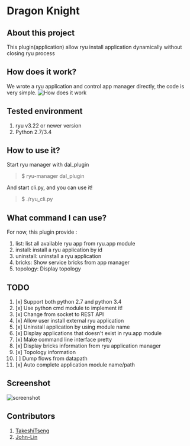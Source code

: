 Dragon Knight
===================

About this project
-------------------
This plugin(application) allow ryu install application dynamically without closing ryu process

How does it work?
------------------
We wrote a ryu application and control app manager directly, the code is very simple.
![How does it work][3]


Tested environment
--------------
 1. ryu v3.22 or newer version
 2. Python 2.7/3.4

How to use it?
--------------
Start ryu manager with dal_plugin
> $ ryu-manager dal_plugin

And start cli.py, and you can use it!

> $ ./ryu_cli.py

What command I can use?
--------------
For now, this plugin provide :
 1. list: list all available ryu app from ryu.app module
 2. install: install a ryu application by id
 3. uninstall: uninstall a ryu application
 4. bricks: Show service bricks from app manager
 5. topology: Display topology

TODO
--------------
1. [x] Support both python 2.7 and python 3.4
2. [x] Use python cmd module to implement it!
3. [x] Change from socket to REST API
4. [x] Allow user install external ryu application
5. [x] Uninstall application by using module name
6. [x] Display applications that doesn't exist in ryu.app module
7. [x] Make command line interface pretty
8. [x] Display bricks information from ryu application manager
9. [x] Topology information
10. [ ] Dump flows from datapath
11. [x] Auto complete application module name/path

Screenshot
--------------
![screenshot][4]

Contributors
--------------
1. [TakeshiTseng][1]
2. [John-Lin][2]

[1]: https://github.com/TakeshiTseng
[2]: https://github.com/John-Lin
[3]: https://raw.githubusercontent.com/TakeshiTseng/ryu-dynamic-loader/master/howitwork.png
[4]: https://raw.githubusercontent.com/TakeshiTseng/ryu-dynamic-loader/master/screenshot.jpg
